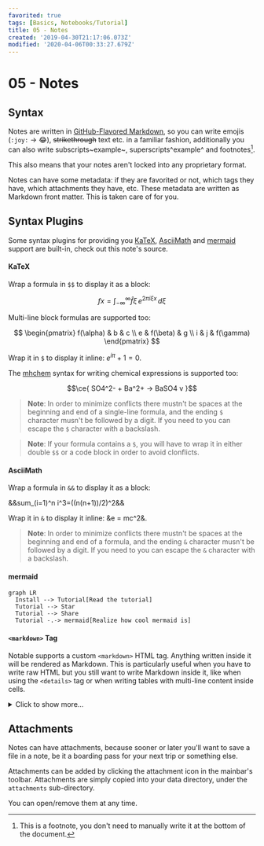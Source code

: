 ```yaml
---
favorited: true
tags: [Basics, Notebooks/Tutorial]
title: 05 - Notes
created: '2019-04-30T21:17:06.073Z'
modified: '2020-04-06T00:33:27.679Z'
---
```


# 05 - Notes

## Syntax

Notes are written in [GitHub-Flavored Markdown](https://guides.github.com/features/mastering-markdown), so you can write emojis (`:joy:` -> :joy:), ~~strikethrough~~ text etc. in a familiar fashion, additionally you can also write subscripts~example~, superscripts^example^ and footnotes[^1].

[^1]: This is a footnote, you don't need to manually write it at the bottom of the document.

This also means that your notes aren't locked into any proprietary format.

Notes can have some metadata: if they are favorited or not, which tags they have, which attachments they have, etc. These metadata are written as Markdown front matter. This is taken care of for you.

## Syntax Plugins

Some syntax plugins for providing you [KaTeX](https://katex.org), [AsciiMath](http://asciimath.org) and [mermaid](https://github.com/knsv/mermaid) support are built-in, check out this note's source.

#### KaTeX

Wrap a formula in `$$` to display it as a block:

$$f{x} = \int_{-\infty}^\infty \hat f\xi\,e^{2 \pi i \xi x} \,d\xi$$

Multi-line block formulas are supported too:

$$
\begin{pmatrix}
   f(\alpha) & b        & c         \\
   e         & f(\beta) & g         \\
   i         & j        & f(\gamma)
\end{pmatrix}
$$

Wrap it in `$` to display it inline: $e^{iπ} + 1 = 0$.

The [mhchem](https://mhchem.github.io/MathJax-mhchem) syntax for writing chemical expressions is supported too:

$$\ce{ SO4^2- + Ba^2+ -> BaSO4 v }$$

> **Note**: In order to minimize conflicts there mustn't be spaces at the beginning and end of a single-line formula, and the ending `$` character musn't be followed by a digit. If you need to you can escape the `$` character with a backslash.

> **Note**: If your formula contains a `$`, you will have to wrap it in either double `$$` or a code block in order to avoid clonflicts.

#### AsciiMath

Wrap a formula in `&&` to display it as a block:

&&sum_(i=1)^n i^3=((n(n+1))/2)^2&&

Wrap it in `&` to display it inline: &e = mc^2&.

> **Note**: In order to minimize conflicts there mustn't be spaces at the beginning and end of a formula, and the ending `&` character musn't be followed by a digit. If you need to you can escape the `&` character with a backslash.

#### mermaid

```mermaid
graph LR
  Install --> Tutorial[Read the tutorial]
  Tutorial --> Star
  Tutorial --> Share
  Tutorial -.-> mermaid[Realize how cool mermaid is]
```

#### `<markdown>` Tag

Notable supports a custom `<markdown>` HTML tag. Anything written inside it will be rendered as Markdown. This is particularly useful when you have to write raw HTML but you still want to write Markdown inside it, like when using the `<details>` tag or when writing tables with multi-line content inside cells.

<details>
  <summary>Click to show more...</summary>
  <markdown>
- Embedded
  - _Markdown_
  </markdown>
</details>

## Attachments

Notes can have attachments, because sooner or later you'll want to save a file in a note, be it a boarding pass for your next trip or something else.

Attachments can be added by clicking the attachment icon in the mainbar's toolbar. Attachments are simply copied into your data directory, under the `attachments` sub-directory.

You can open/remove them at any time.
